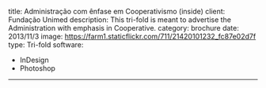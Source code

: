 title: Administração com ênfase em Cooperativismo (inside)
client: Fundação Unimed
description: This tri-fold is meant to advertise the Administration with emphasis in Cooperative.
category: brochure
date: 2013/11/3
image: https://farm1.staticflickr.com/711/21420101232_fc87e02d7f
type: Tri-fold
software:
- InDesign
- Photoshop
---
